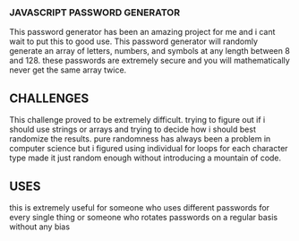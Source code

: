 ### JAVASCRIPT PASSWORD GENERATOR

This password generator has been an amazing project for me and i cant wait to put this to good use. This password generator will randomly generate an array of letters, numbers, and symbols at any length between 8 and 128. these passwords are extremely secure and you will mathematically never get the same array twice.

## CHALLENGES

This challenge proved to be extremely difficult. trying to figure out if i should use strings or arrays and trying to decide how i should best randomize the results. pure randomness has always been a problem in computer science but i figured using individual for loops for each character type made it just random enough without introducing a mountain of code.
## USES

this is extremely useful for someone who uses different passwords for every single thing or someone who rotates passwords on a regular basis without any bias 
